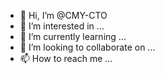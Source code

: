 - 👋 Hi, I’m @CMY-CTO
- 👀 I’m interested in ...
- 🌱 I’m currently learning ...
- 💞️ I’m looking to collaborate on ...
- 📫 How to reach me ...

<!---
CMY-CTO/CMY-CTO is a ✨ special ✨ repository because its `README.md` (this file) appears on your GitHub profile.
You can click the Preview link to take a look at your changes.
--->
